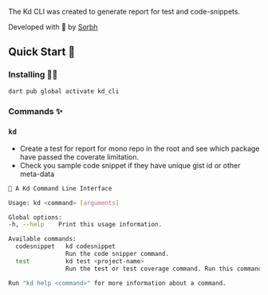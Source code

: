 The Kd CLI was created to generate report for test and code-snippets.

Developed with 💙 by [Sorbh](https://github.com/sorbh)

## Quick Start 🚀

### Installing 🧑‍💻

```sh
dart pub global activate kd_cli
```

### Commands ✨

### `kd`

- Create a test for report for mono repo in the root and see which package have passed the coverate limitation.
- Check you sample code snippet if they have unique gist id or other meta-data

```sh
🐳 A Kd Command Line Interface

Usage: kd <command> [arguments]

Global options:
-h, --help    Print this usage information.

Available commands:
  codesnippet   kd codesnippet 
                Run the code snipper command.
  test          kd test <project-name>
                Run the test or test coverage command. Run this command inside the  repo and 

Run "kd help <command>" for more information about a command.
```
